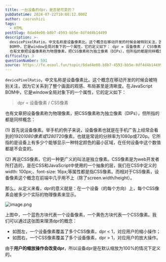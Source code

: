 ```yaml
---
title: 一台设备的dpr，是否是可变的？
pubDatetime: 2024-07-22T10:08:12.000Z
author: caorushizi
tags:
  - HTML
postSlug: 8dad4e08-b8b7-4593-bb5e-8df4d4b14499
description: >-
  devicePixelRatio，中文名称是设备像素比。这个概念在移动开发的时候会被特别关注，因为它关系到了整个画面的观感、布局甚至是清晰度。在JavaScript
  BOM中，它是window全局对象下的一个属性，它的定义如下： dpr = 设备像素 / CSS像素
  也有文章把设备像素称为物理像素，把CSS像素称为独立像素（DIPs），但所指的都是同样概念： (1) 首先说设备像素。举手机的例子来
difficulty: 3
questionNumber: 591
source: https://fe.ecool.fun/topic/8dad4e08-b8b7-4593-bb5e-8df4d4b14499
---
```


`devicePixelRatio`，中文名称是设备像素比。这个概念在移动开发的时候会被特别关注，因为它关系到了整个画面的观感、布局甚至是清晰度。在JavaScript BOM中，它是window全局对象下的一个属性，它的定义如下：

> dpr = 设备像素 / CSS像素

也有文章把设备像素称为物理像素，把CSS像素称为独立像素（DIPs），但所指的都是同样概念：

(1) 首先说设备像素。举手机的例子来说，设备像素也就是在手机广告上经常会看到的1920*1080像素或1280*720像素，也就是常说的分辨率为1080p或720p。它所指的是设备上有多少个能够显示一种特定颜色的最小区域，在任何设备中这个数值都是不会变的。

(2) 再说CSS像素，它的一种更广义的叫法是独立像素。CSS像素是为web开发者所打造的，是在CSS和JavaScript中使用的一个抽象的层，我们在CSS中定义的width: 100px;、font-size: 16px;等属性都是指CSS像素。而相对于CSS像素，设备像素这个概念在前端中几乎用不上（除了screen.width/height）。

那么，从定义来看，dpr的意义就是：在一个设备（的每个方向）上，每个CSS像素会被多少个实际的物理像素来显示。

![image.png](https://static.ecool.fun//article/893cb23b-5299-44ab-af90-f0585f94c298.png)

上图中，一个蓝色方块代表一个设备像素，一个黄色方块代表一个CSS像素。我们可以通过这张图来理清dpr的概念：

- 如图左，一个设备像素覆盖了多个CSS像素，dpr < 1，对应用户的缩小操作；
- 如图右，一个CSS像素覆盖了多个设备像素，dpr > 1，对应用户的放大操作。

由于**用户的缩放操作会改变dpr**，所以设备dpr是在默认缩放为100%的情况下定义的。
